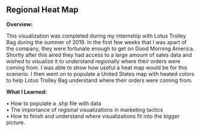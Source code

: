 ## Regional Heat Map


**Overview:**

This visualization was completed during my internship with Lotus Trolley Bag during the summer of 2019.  In the first few weeks
that I was apart of the company, they were fortunate enough to get on Good Morning America.  Shortly after this aired they had
access to a large amount of sales data and wished to visualize it to understand regionally where their orders were coming from. 
I was able to show how useful a heat map would be for this scenerio.  I then went on to populate a United States map with heated
colors to help Lotus Trolley Bag understand where their orders were coming from.

**What I Learned:**

•	How to populate a .shp file with data
<br>
•	The importance of regional visualizations in marketing tactics
<br>
•	How to finish and understand where visualizations fit into the bigger picture.
